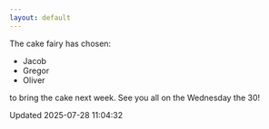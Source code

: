 ```yaml
---
layout: default
---
```


The cake fairy has chosen:
  -  Jacob
  -  Gregor
  -  Oliver

to bring the cake next week. See you all on the Wednesday the 30!


Updated 2025-07-28 11:04:32

